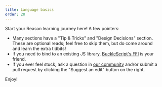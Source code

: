 ```yaml
---
title: Language basics
order: 20
---
```


Start your Reason learning journey here! A few pointers:

- Many sections have a "Tip & Tricks" and "Design Decisions" section. These are optional reads; feel free to skip them, but do come around and learn the extra tidbits!
- If you need to bind to an existing JS library, [BuckleScript's FFI](http://bucklescript.github.io/docs/en/interop-overview.html) is your friend.
- If you ever feel stuck, ask a question in [our community](/community) and/or submit a pull request by clicking the "Suggest an edit" button on the right.

Enjoy!
